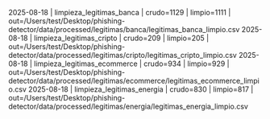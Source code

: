 2025-08-18 | limpieza_legitimas_banca | crudo=1129 | limpio=1111 | out=/Users/test/Desktop/phishing-detector/data/processed/legitimas/banca/legitimas_banca_limpio.csv
2025-08-18 | limpieza_legitimas_cripto | crudo=209 | limpio=205 | out=/Users/test/Desktop/phishing-detector/data/processed/legitimas/cripto/legitimas_cripto_limpio.csv
2025-08-18 | limpieza_legitimas_ecommerce | crudo=934 | limpio=929 | out=/Users/test/Desktop/phishing-detector/data/processed/legitimas/ecommerce/legitimas_ecommerce_limpio.csv
2025-08-18 | limpieza_legitimas_energia | crudo=830 | limpio=817 | out=/Users/test/Desktop/phishing-detector/data/processed/legitimas/energia/legitimas_energia_limpio.csv
